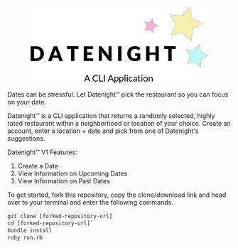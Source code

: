 <p align="center">
  <img width="400" height="171" src="public/assets/datenight_logo_readme.png">
</p>

Dates can be stressful. Let Datenight™️ pick the restaurant so you can focus on your date.

Datenight™️ is a CLI application that returns a randomly selected, highly rated restaurant within a neighborhood or location of your choice. Create an account, enter a location + date and pick from one of Datenight's suggestions.

Datenight™️ V1 Features:

1. Create a Date
2. View Information on Upcoming Dates
3. View Information on Past Dates

To get started, fork this repository, copy the clone/download link and head over to your terminal and enter the following commands.

```
git clone [forked-repository-url]
cd [forked-repository-url]`
bundle install
ruby run.rb
```
